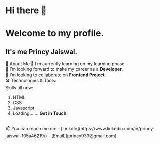 # Hi there 👋
# **Welcome to my profile.**
## It's me Princy Jaiswal.
🚀 About Me
🌱 I’m currently learning on my learning phase.
<br>
🔭 I’m looking forward to make my career as a **Developer**.
<br>
👯 I’m looking to collaborate on **Frontend Project**.
<br>
🛠️ Technologies & Tools:
<br>
Skills till now:
<br>
1. HTML
2. CSS
3. Javascript
4. Loading.......
**Get in Touch**
<br>
📫 You can reach me on:
- [LinkdIn](https://www.linkedin.com/in/princy-jaiswal-105a46219/)
- [Email](jprincy933@gmail.com)


